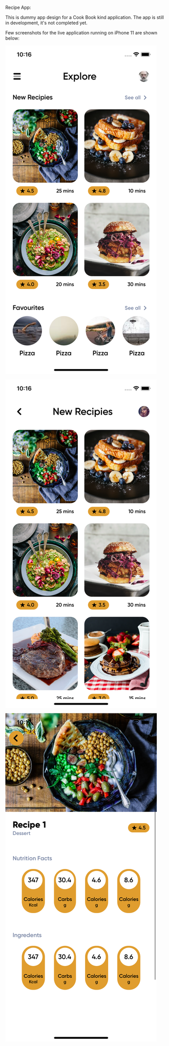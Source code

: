 Recipe App:

This is dummy app design for a Cook Book kind application. The app is still in development, it's not completed yet.

Few screenshots for the live application running on iPhone 11 are shown below:

![Home.png](./Screenshots/Home.png)

![NewRecipies.png](./Screenshots/NewRecipies.png)

![RecipieDetail.png](./Screenshots/RecipieDetail.png)
